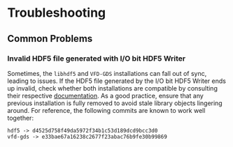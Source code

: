 # Troubleshooting

## Common Problems

### Invalid HDF5 file generated with I/O bit HDF5 Writer

Sometimes, the `libhdf5` and `VFD-GDS` installations can fall out of sync, leading to issues. If the HDF5 file generated by the I/O bit HDF5 Writer ends up invalid, check whether both installations are compatible by consulting their respective [documentation](https://github.com/hpc-io/vfd-gds). As a good practice, ensure that any previous installation is fully removed to avoid stale library objects lingering around. For reference, the following commits are known to work well together:

```
hdf5 -> d4525d758f49da5972f34b1c53d189dcd9bcc3d0
vfd-gds -> e33bae67a16238c2677f23abac76b9fe30b99869
```

